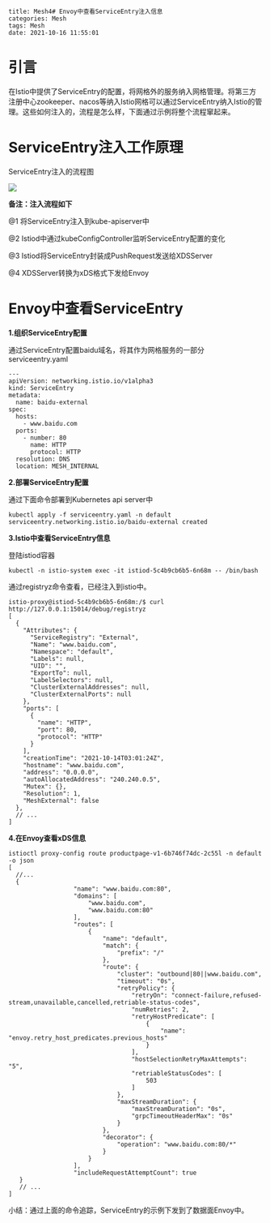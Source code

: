 

```
title: Mesh4# Envoy中查看ServiceEntry注入信息
categories: Mesh
tags: Mesh
date: 2021-10-16 11:55:01
```



# 引言

在Istio中提供了ServiceEntry的配置，将网格外的服务纳入网格管理。将第三方注册中心zookeeper、nacos等纳入Istio网格可以通过ServiceEntry纳入Istio的管理。这些如何注入的，流程是怎么样，下面通过示例将整个流程窜起来。



# ServiceEntry注入工作原理



ServiceEntry注入的流程图

![](https://gitee.com/laoliangcode/md-picture/raw/master/img/istio%E7%9B%91%E5%90%ACServiceEntry.png)





**备注：注入流程如下** 

@1 将ServiceEntry注入到kube-apiserver中

@2 Istiod中通过kubeConfigController监听ServiceEntry配置的变化

@3 Istiod将ServiceEntry封装成PushRequest发送给XDSServer

@4 XDSServer转换为xDS格式下发给Envoy



# Envoy中查看ServiceEntry



**1.组织ServiceEntry配置** 

通过ServiceEntry配置baidu域名，将其作为网格服务的一部分serviceentry.yaml

```
---
apiVersion: networking.istio.io/v1alpha3
kind: ServiceEntry
metadata:
  name: baidu-external
spec:
  hosts:
    - www.baidu.com
  ports:
    - number: 80
      name: HTTP
      protocol: HTTP
  resolution: DNS
  location: MESH_INTERNAL
```



**2.部署ServiceEntry配置** 

通过下面命令部署到Kubernetes api server中

```
kubectl apply -f serviceentry.yaml -n default
serviceentry.networking.istio.io/baidu-external created
```



**3.Istio中查看ServiceEntry信息**

登陆istiod容器

```
kubectl -n istio-system exec -it istiod-5c4b9cb6b5-6n68m -- /bin/bash
```



通过registryz命令查看，已经注入到istio中。

````
istio-proxy@istiod-5c4b9cb6b5-6n68m:/$ curl http://127.0.0.1:15014/debug/registryz
[
  {
    "Attributes": {
      "ServiceRegistry": "External",
      "Name": "www.baidu.com",
      "Namespace": "default",
      "Labels": null,
      "UID": "",
      "ExportTo": null,
      "LabelSelectors": null,
      "ClusterExternalAddresses": null,
      "ClusterExternalPorts": null
    },
    "ports": [
      {
        "name": "HTTP",
        "port": 80,
        "protocol": "HTTP"
      }
    ],
    "creationTime": "2021-10-14T03:01:24Z",
    "hostname": "www.baidu.com",
    "address": "0.0.0.0",
    "autoAllocatedAddress": "240.240.0.5",
    "Mutex": {},
    "Resolution": 1,
    "MeshExternal": false
  },
  // ...
]
````



**4.在Envoy查看xDS信息**

```
istioctl proxy-config route productpage-v1-6b746f74dc-2c55l -n default -o json
[
  //...
  {
                  "name": "www.baidu.com:80",
                  "domains": [
                      "www.baidu.com",
                      "www.baidu.com:80"
                  ],
                  "routes": [
                      {
                          "name": "default",
                          "match": {
                              "prefix": "/"
                          },
                          "route": {
                              "cluster": "outbound|80||www.baidu.com",
                              "timeout": "0s",
                              "retryPolicy": {
                                  "retryOn": "connect-failure,refused-stream,unavailable,cancelled,retriable-status-codes",
                                  "numRetries": 2,
                                  "retryHostPredicate": [
                                      {
                                          "name": "envoy.retry_host_predicates.previous_hosts"
                                      }
                                  ],
                                  "hostSelectionRetryMaxAttempts": "5",
                                  "retriableStatusCodes": [
                                      503
                                  ]
                              },
                              "maxStreamDuration": {
                                  "maxStreamDuration": "0s",
                                  "grpcTimeoutHeaderMax": "0s"
                              }
                          },
                          "decorator": {
                              "operation": "www.baidu.com:80/*"
                          }
                      }
                  ],
                  "includeRequestAttemptCount": true
   }
   // ...         
]
```



小结：通过上面的命令追踪，ServiceEntry的示例下发到了数据面Envoy中。

